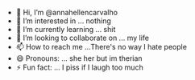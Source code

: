 - 👋 Hi, I’m @annahellencarvalho
- 👀 I’m interested in ... nothing
- 🌱 I’m currently learning ... shit
- 💞️ I’m looking to collaborate on ... my life
- 📫 How to reach me ...There's no way I hate people
- 😄 Pronouns: ... she her but im therian
- ⚡ Fun fact: ... I piss if I laugh too much

<!---
annahellencarvalho/annahellencarvalho is a ✨ special ✨ repository because its `README.md` (this file) appears on your GitHub profile.
You can click the Preview link to take a look at your changes.
--->
